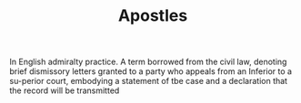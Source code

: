 ---
title: Apostles
letter: A
permalink: "/definitions/bld-apostles.html"
body: In English admiralty practice. A term borrowed from the civil law, denoting
  brief dismissory letters granted to a party who appeals from an Inferior to a su-perior
  court, embodying a statement of tbe case and a declaration that the record will
  be transmitted
published_at: '2018-07-07'
source: Black's Law Dictionary 2nd Ed (1910)
layout: post
---